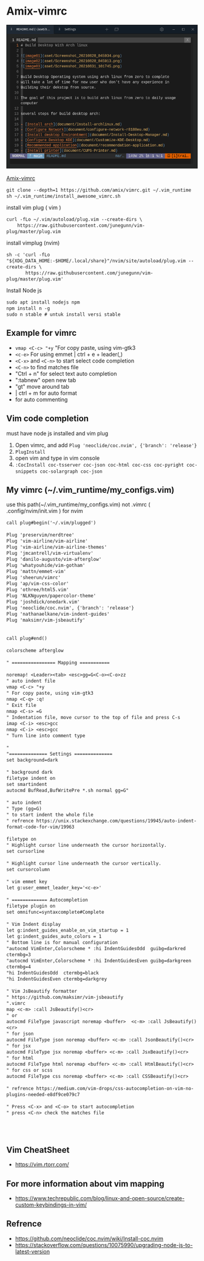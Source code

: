 # Amix-vimrc
![vim-example](../aset/example-vim.png)

[Amix-vimrc](https://github.com/amix/vimrc)

```
git clone --depth=1 https://github.com/amix/vimrc.git ~/.vim_runtime
sh ~/.vim_runtime/install_awesome_vimrc.sh
```

install vim plug ( vim )

```
curl -fLo ~/.vim/autoload/plug.vim --create-dirs \
    https://raw.githubusercontent.com/junegunn/vim-plug/master/plug.vim
```
install vimplug (nvim)
```
sh -c 'curl -fLo "${XDG_DATA_HOME:-$HOME/.local/share}"/nvim/site/autoload/plug.vim --create-dirs \
       https://raw.githubusercontent.com/junegunn/vim-plug/master/plug.vim'
```

Install Node js 
```
sudo apt install nodejs npm
npm install n -g
sudo n stable # untuk install versi stable 
```

## Example for vimrc
- `vmap <C-c> "+y`
"For copy paste, using vim-gtk3
- `<c-e>`
For using emmet | ctrl + e + leader(,)
- `<C-x>` and `<C-n>` to start select code completion 
- `<C-n>` to find matches file 
- "Ctrl + n" for select text auto completion
- ":tabnew" open new tab
- "gt" move around tab
- <c-m> | ctrl + m for auto format 
- <c-i> for auto commenting

## Vim code completion
must have node js installed and vim plug 
1. Open vimrc, and add `Plug 'neoclide/coc.nvim', {'branch': 'release'}`
2. `PlugInstall`
3. open vim and type in vim console 
4. `:CocInstall coc-tsserver coc-json coc-html coc-css coc-pyright coc-snippets coc-solargraph coc-json`


## My vimrc (~/.vim_runtime/my_configs.vim)
use this path(~/.vim_runtime/my_configs.vim) not .vimrc
( .config/nvim/init.vim ) for nvim
```
call plug#begin('~/.vim/plugged')

Plug 'preservim/nerdtree'
Plug 'vim-airline/vim-airline'
Plug 'vim-airline/vim-airline-themes'
Plug 'jmcantrell/vim-virtualenv'
Plug 'danilo-augusto/vim-afterglow'
Plug 'whatyouhide/vim-gotham'
Plug 'mattn/emmet-vim'
Plug 'sheerun/vimrc'
Plug 'ap/vim-css-color'
Plug 'othree/html5.vim'
Plug 'NLKNguyen/papercolor-theme'
Plug 'joshdick/onedark.vim'
Plug 'neoclide/coc.nvim', {'branch': 'release'}
Plug 'nathanaelkane/vim-indent-guides'
Plug 'maksimr/vim-jsbeautify'


call plug#end()

colorscheme afterglow

" ================ Mapping ===========

noremap! <Leader><tab> <esc>gg=G<C-o><C-o>zz 
" auto indent file 
vmap <C-c> "+y
" For copy paste, using vim-gtk3
nmap <C-q> :q! 
" Exit file 
nmap <C-s> =G
" Indentation file, move cursor to the top of file and press C-s 
imap <C-i> <esc>gcc
nmap <C-i> <esc>gcc
" Turn line into comment type

"
"============== Settings ==============
set background=dark

" background dark 
filetype indent on
set smartindent
autocmd BufRead,BufWritePre *.sh normal gg=G" 

" auto indent 
" Type (gg=G)
" to start indent the whole file 
" refrence https://unix.stackexchange.com/questions/19945/auto-indent-format-code-for-vim/19963

filetype on 
" Highlight cursor line underneath the cursor horizontally.
set cursorline

" Highlight cursor line underneath the cursor vertically.
set cursorcolumn

" vim emmet key 
let g:user_emmet_leader_key='<c-e>'

" ============= Autocompletion
filetype plugin on 
set omnifunc=syntaxcomplete#Complete

" Vim Indent display
let g:indent_guides_enable_on_vim_startup = 1
let g:indent_guides_auto_colors = 1
" Bottom line is for manual configuration
"autocmd VimEnter,Colorscheme * :hi IndentGuidesOdd  guibg=darkred   ctermbg=3
"autocmd VimEnter,Colorscheme * :hi IndentGuidesEven guibg=darkgreen ctermbg=4
"hi IndentGuidesOdd  ctermbg=black
"hi IndentGuidesEven ctermbg=darkgrey

" Vim JsBeautify formatter
" https://github.com/maksimr/vim-jsbeautify
".vimrc
map <c-m> :call JsBeautify()<cr>
" or
autocmd FileType javascript noremap <buffer>  <c-m> :call JsBeautify()<cr>
" for json
autocmd FileType json noremap <buffer> <c-m> :call JsonBeautify()<cr>
" for jsx
autocmd FileType jsx noremap <buffer> <c-m> :call JsxBeautify()<cr>
" for html
autocmd FileType html noremap <buffer> <c-m> :call HtmlBeautify()<cr>
" for css or scss
autocmd FileType css noremap <buffer> <c-m> :call CSSBeautify()<cr>

" refrence https://medium.com/vim-drops/css-autocompletion-on-vim-no-plugins-needed-e8df9ce079c7

" Press <C-x> and <C-o> to start autocompletion
" press <C-n> check the matches file 




```

## Vim CheatSheet
- https://vim.rtorr.com/


## For more information about vim mapping
- https://www.techrepublic.com/blog/linux-and-open-source/create-custom-keybindings-in-vim/


## Refrence 
- https://github.com/neoclide/coc.nvim/wiki/Install-coc.nvim
- https://stackoverflow.com/questions/10075990/upgrading-node-js-to-latest-version

